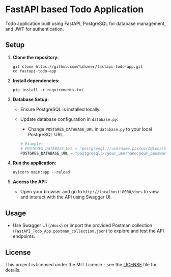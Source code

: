 # FastAPI based Todo Application

Todo application built using FastAPI, PostgreSQL for database management, and JWT for authentication.

## Setup

1. **Clone the repository:**
   ```
   git clone https://github.com/tahzeer/fastapi-todo-app.git
   cd fastapi-todo-app
   ```

2. **Install dependencies:**
   ```
   pip install -r requirements.txt
   ```

3. **Database Setup:**
   - Ensure PostgreSQL is installed locally.
   - Update database configuration in `database.py`:
     - Change `POSTGRES_DATABASE_URL` in `database.py` to your local PostgreSQL URL.

     ```python
     # Example:
     # POSTGRES_DATABASE_URL = "postgresql://username:password@localhost/dbname"
     POSTGRES_DATABASE_URL = "postgresql://your_username:your_password@localhost/your_dbname"
     ```

4. **Run the application:**
   ```
   uvicorn main:app --reload
   ```

5. **Access the API:**
   - Open your browser and go to `http://localhost:8000/docs` to view and interact with the API using Swagger UI.

## Usage

- Use Swagger UI (`/docs`) or import the provided Postman collection (`FastAPI_Todo_App.postman_collection.json`) to explore and test the API endpoints.

## License

This project is licensed under the MIT License - see the [LICENSE](LICENSE) file for details.
